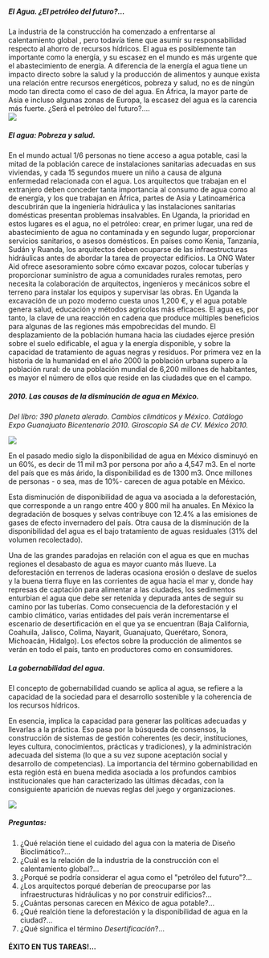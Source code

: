 ##### El Agua. ¿El petróleo del futuro?...
<div class="mdl-grid">
<div class="mdl-cell mdl-cell--8-col" >
La industria de la construcción ha comenzado a enfrentarse al calentamiento global , pero todavía tiene que asumir su responsabilidad respecto al ahorro de recursos hídricos.
El agua es posiblemente tan importante como la energía, y su escasez en el mundo es más urgente que el abastecimiento de energía. A diferencia de la energía el agua tiene un impacto directo sobre la salud y la producción de alimentos y aunque exista una relación entre recursos energéticos, pobreza y salud, no es de ningún modo tan directa como el caso de del agua. En África, la mayor parte de Asia e incluso algunas zonas de Europa, la escasez del agua es la carencia más fuerte. ¿Será el petróleo del futuro?....
</div>
<div class="mdl-cell mdl-cell--4-col">
<img src="./content/P2/MP2.4/agua.4.jpg"/>
</div>

</div>

##### El agua: Pobreza y salud.
En el mundo actual 1/6 personas no tiene acceso a agua potable, casi la mitad de la población carece de instalaciones sanitarias adecuadas en sus viviendas, y cada 15 segundos muere un niño a causa de alguna enfermedad relacionada con el agua. Los arquitectos que trabajan en el extranjero deben conceder tanta importancia al consumo de agua como al de energía, y los que trabajan en África, partes de Asia y Latinoamérica descubrirán que la ingeniería hidráulica y las instalaciones sanitarias domésticas presentan problemas insalvables. En Uganda, la prioridad en estos lugares es el agua, no el petróleo: crear, en primer lugar, una red de abastecimiento de agua no contaminada y en segundo lugar, proporcionar servicios sanitarios, o asesos domésticos.
En países como Kenia, Tanzania, Sudán y Ruanda, los arquitectos deben ocuparse de las infraestructuras hidráulicas antes de abordar la tarea de proyectar edificios. La ONG Water Aid ofrece asesoramiento sobre cómo excavar pozos, colocar tuberías y proporcionar suministro de agua a comunidades rurales remotas, pero necesita la colaboración de arquitectos, ingenieros y mecánicos sobre el terreno para instalar los equipos y supervisar las obras. En Uganda la excavación de un pozo moderno cuesta unos 1,200 €, y el agua potable genera salud, educación y métodos agrícolas más eficaces. El agua es, por tanto, la clave de una reacción en cadena que produce múltiples beneficios para algunas de las regiones más empobrecidas del mundo.
El desplazamiento de la población humana hacia las ciudades ejerce presión sobre el suelo edificable, el agua y la energía disponible, y sobre la capacidad de tratamiento de aguas negras y residuos. Por primera vez en la historia de la humanidad en el año 2000 la población urbana supero a la población rural: de una población mundial de 6,200 millones de habitantes, es mayor el número de ellos que reside en las ciudades que en el campo.


##### 2010\. Las causas de la disminución de agua en México.
*Del libro: 390 planeta alerado. Cambios climáticos y México. Catálogo Expo Guanajuato Bicentenario 2010. Giroscopio SA de CV. México 2010.*

<div class="mdl-grid">
<div class="mdl-cell mdl-cell--4-col">
<img src="./content/P2/MP2.4/agua.3.jpg"/>
</div>
<div class="mdl-cell mdl-cell--8-col" >
<p>En el pasado medio siglo la disponibilidad de agua en México disminuyó en un 60%, es decir de 11 mil m3 por persona por año a 4,547 m3. En el norte del país que es más árido, la disponibilidad es de 1300 m3. Once millones de personas - o sea, mas de 10%- carecen de agua potable en México. </p>

</div>

<p>Esta disminución de disponibilidad de agua va asociada a la deforestación, que corresponde a un rango entre 400 y 800 mil ha anuales. En México la degradación de bosques y selvas contribuye con 12.4% a las emisiones de gases de efecto invernadero del país. Otra causa de la disminución de la disponibilidad del agua es el bajo tratamiento de aguas residuales (31% del volumen recolectado).</p>
<p>Una de las grandes paradojas en relación con el agua es que en muchas regiones el desabasto de agua es mayor cuanto más llueve. La deforestación en terrenos de laderas ocasiona erosión o deslave de suelos y la buena tierra fluye en las corrientes de agua hacia el mar y, donde hay represas de captación para alimentar a las ciudades, los sedimentos enturbian el agua que debe ser retenida y depurada antes de seguir su camino por las tuberías.
Como consecuencia de la deforestación y el cambio climático, varias entidades del país verán incrementarse el escenario de desertificación en el que ya se encuentran (Baja California, Coahuila, Jalisco, Colima, Nayarit, Guanajuato, Querétaro, Sonora, Michoacán, Hidalgo). Los efectos sobre la producción de alimentos se verán en todo el país, tanto en productores como en consumidores.</p>
</div>

##### La gobernabilidad del agua.
El concepto de gobernabilidad cuando se aplica al agua, se refiere a la capacidad de la sociedad para el desarrollo sostenible y la coherencia de los recursos hídricos.

En esencia, implica la capacidad para generar las políticas adecuadas y llevarlas a la práctica. Eso pasa por la búsqueda de consensos, la construcción de sistemas de gestión coherentes (es decir, instituciones, leyes cultura, conocimientos, prácticas y tradiciones), y la administración adecuada del sistema (lo que a su vez supone aceptación social y desarrollo de competencias). La importancia del término gobernabilidad en esta región está en buena medida asociada a los profundos cambios institucionales que han caracterizado las últimas décadas, con la consiguiente aparición de nuevas reglas del juego y organizaciones.

<div class="mdl-typography--text-center">
<img src="./content/P2/MP2.4/agua.1.jpg" />
</div>

##### Preguntas:
1. ¿Qué relación tiene el cuidado del agua con la materia de Diseño Bioclimático?...
2. ¿Cuál es la relación de la industria de la construcción con el calentamiento global?...
3. ¿Porqué se podría considerar el agua como el "petróleo del futuro"?...
4. ¿Los arquitectos porqué deberían de preocuparse por las infraestructuras hidráulicas y no por construir edificios?...
5. ¿Cuántas personas carecen en México de agua potable?...
6. ¿Qué realción tiene la deforestación y la disponibilidad de agua en la ciudad?...
7. ¿Qué significa el término *Desertificación*?...

#### ÉXITO EN TUS TAREAS!...
